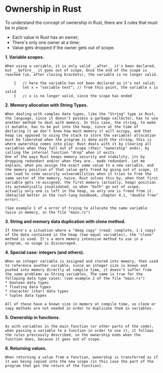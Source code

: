 # Ownership in Rust

To understand the concept of ownership in Rust, there are 3 rules that must be in place:

* Each value in Rust has an owner;
* There's only one owner at a time;
* Value gets dropped if the owner gets out of scope.

**1. Variable scopes.**

    When using a variable, it is only valid __after__ it's been declared, but __before__ it goes out of scope. Once the end of the scope is reached (ie, after closing brackets), the variable is no longer valid.

        {   // here the variable has not been declared so it's not valid;
            let x = "variable text"; // from this point, the variable x is valid
        }   // x is no longer valid, since the scope has ended

**2. Memory allocation with String Types.**

    When dealing with complex data types, like the "String" type in Rust, the language, since it doesn't possess a garbage collector, has to use another method to deal with memory. In this case, the string, to make it mutable, has to be put into the heap, since at the time of declaring it we don't know how much memory it will occupy, and that heap (as opposed to using the stack to store the variable) allocation must be liberated when the program is done with the string; this is where ownership comes into play: Rust deals with it by clearing all variables when they fall out of scope (their "ownership" ends), by calling the internal function "drop" when it exits.
    One of the ways Rust keeps memory security and stability, its by dropping redundant and/or when they are.. made redundant. Let me explain, when you assign the exact same value to a new variable, and the memory position of that value gets freed by going out of scope, it can lead to code security vulnerabilities when it tries to free the same sector of the memory, twice. Rust solves this by, when that first variable gets re-assigned, the first memory (actually, heap) position its automatically invalidated, so when "both" go out of scope, actually only one is left in the heap, so only one is freed from it. (Detailed better in the rust-lang handbook, chapter 4.1, "double free" error).

    (See example 1 of a error of trying to allocate the same variable twice in memory, in the file "main.rs")

**3. String and memory data duplication with clone method.**

    If there's a situation where a "deep copy" (read: complete, 1-1 copy) of the data contained in the heap (two equal variables), the "clone" method is used. It's a more memory intensive method to use in a program, so usage is discouraged.

**4. Special case: integers (and others).**

    When an integer variable is assigned and stored into memory, then used to reference another variable, since an integer size is known and pushed into memory directly at compile time, it doesn't suffer from the same problems as String variables. The same is true for the following data type cases: (see example 2 of the file "main.rs")
    * boolean data types
    * floating data types
    * character (char) data types
    * tuples data types

    All of these have a known size in memory at compile time, so clone or copy methods are not needed in order to duplicate them in variables.

**5. Ownership in functions.**

    As with variables in the main function (or other parts of the code), when passing a variable to a function in order to use it, it follows the rules previously described, so the ownership ends when the function does, because it goes out of scope.

**6. Returning values.**

    When returning a value from a function, ownership is transferred as if it was being copied into the new scope (in this case the part of the program that got the return of the function).
